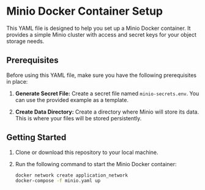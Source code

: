 # Minio Docker Container Setup

This YAML file is designed to help you set up a Minio Docker container. It provides a simple Minio cluster with access and secret keys for your object storage needs.

## Prerequisites

Before using this YAML file, make sure you have the following prerequisites in place:

1. **Generate Secret File:** Create a secret file named `minio-secrets.env`. You can use the provided example as a template.

2. **Create Data Directory:** Create a directory where Minio will store its data. This is where your files will be stored persistently.

## Getting Started

1. Clone or download this repository to your local machine.

2. Run the following command to start the Minio Docker container:

   ```bash
   docker network create application_network
   docker-compose -f minio.yaml up
   ```
